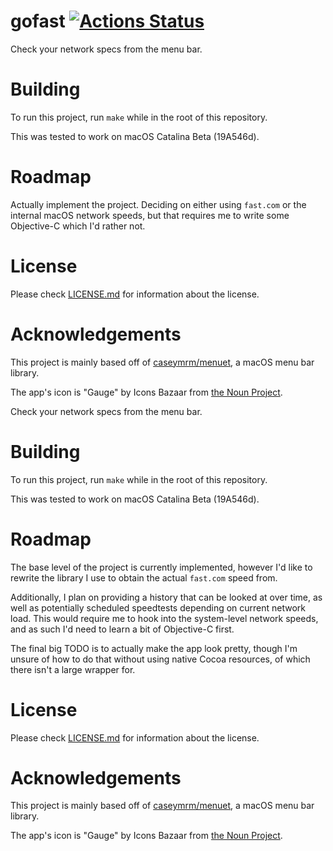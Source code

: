 # gofast [![Actions Status](https://github.com/johnaoss/gofast/workflows/go-tests/badge.svg)](https://github.com/johnaoss/gofast/actions)


Check your network specs from the menu bar.

# Building

To run this project, run `make` while in the root of this repository.

This was tested to work on macOS Catalina Beta (19A546d).

# Roadmap

Actually implement the project. Deciding on either using `fast.com` or the internal macOS network speeds, but that requires me to write some Objective-C which I'd rather not.

# License

Please check [LICENSE.md](LICENSE.md) for information about the license.

# Acknowledgements

This project is mainly based off of [caseymrm/menuet](github.com/caseymrm/menuet), a macOS menu bar library.

The app's icon is "Gauge" by Icons Bazaar from [the Noun Project](https://thenounproject.com/search/?q=gauge&i=624881).

Check your network specs from the menu bar.

# Building

To run this project, run `make` while in the root of this repository.

This was tested to work on macOS Catalina Beta (19A546d).

# Roadmap

The base level of the project is currently implemented, however I'd like to rewrite the library I use to obtain the actual `fast.com` speed from. 

Additionally, I plan on providing a history that can be looked at over time, as well as potentially scheduled speedtests depending on current network load. This would require me to hook into the system-level network speeds, and as such I'd need to learn a bit of Objective-C first.

The final big TODO is to actually make the app look pretty, though I'm unsure of how to do that without using native Cocoa resources, of which there isn't a large wrapper for. 

# License

Please check [LICENSE.md](LICENSE.md) for information about the license.

# Acknowledgements

This project is mainly based off of [caseymrm/menuet](github.com/caseymrm/menuet), a macOS menu bar library.

The app's icon is "Gauge" by Icons Bazaar from [the Noun Project](https://thenounproject.com/search/?q=gauge&i=624881).
